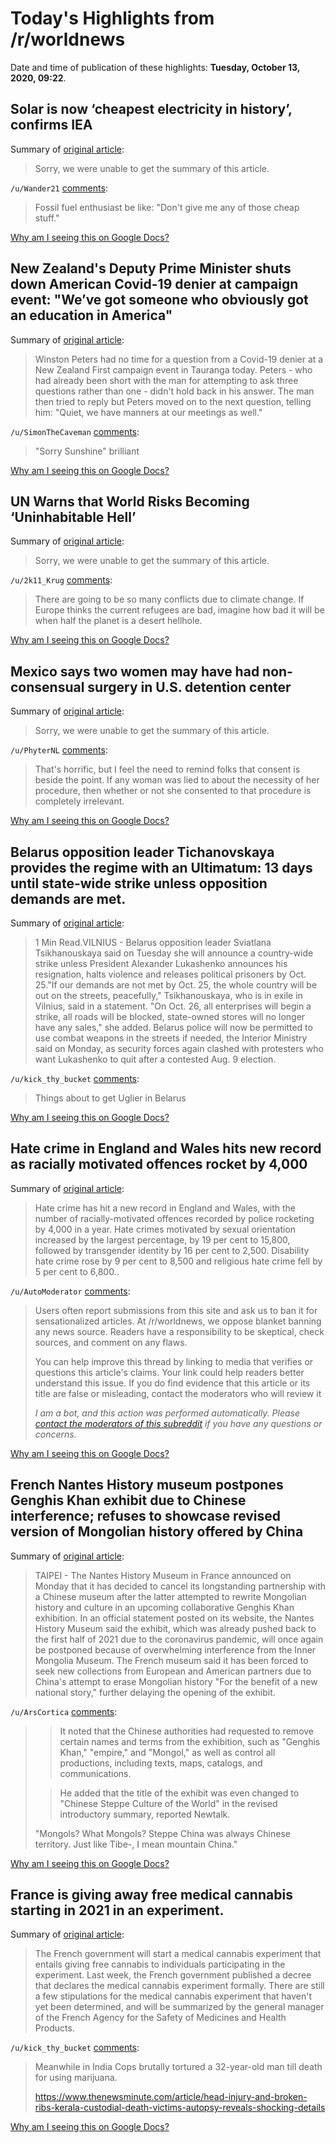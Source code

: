 # Today's Highlights from /r/worldnews

Date and time of publication of these highlights: **Tuesday, October 13, 2020, 09:22**.

## Solar is now ‘cheapest electricity in history’, confirms IEA

Summary of [original article](https://www.carbonbrief.org/solar-is-now-cheapest-electricity-in-history-confirms-iea):

> Sorry, we were unable to get the summary of this article.

`/u/Wander21` [comments](https://www.reddit.com/r/worldnews/comments/jaa13b/solar_is_now_cheapest_electricity_in_history/):

> Fossil fuel enthusiast be like: "Don't give me any of those cheap stuff."

[Why am I seeing this on Google Docs?](https://docs.google.com/document/d/1Dc6We63vOXIZsc0op-Bt4abqkYjXzOigalQqFxmvvbM/edit?usp=sharing)

## New Zealand's Deputy Prime Minister shuts down American Covid-19 denier at campaign event: "We’ve got someone who obviously got an education in America"

Summary of [original article](https://www.tvnz.co.nz/one-news/new-zealand/sorry-sunshine-wrong-place-winston-peters-shuts-down-american-covid-19-denier-campaign-event):

> Winston Peters had no time for a question from a Covid-19 denier at a New Zealand First campaign event in Tauranga today. Peters - who had already been short with the man for attempting to ask three questions rather than one - didn't hold back in his answer. The man then tried to reply but Peters moved on to the next question, telling him: "Quiet, we have manners at our meetings as well."

`/u/SimonTheCaveman` [comments](https://www.reddit.com/r/worldnews/comments/ja94ed/new_zealands_deputy_prime_minister_shuts_down/):

> "Sorry Sunshine" brilliant

[Why am I seeing this on Google Docs?](https://docs.google.com/document/d/1Dc6We63vOXIZsc0op-Bt4abqkYjXzOigalQqFxmvvbM/edit?usp=sharing)

## UN Warns that World Risks Becoming ‘Uninhabitable Hell’

Summary of [original article](https://www.cnn.com/2020/10/13/world/un-natural-disasters-climate-intl-hnk/index.html):

> Sorry, we were unable to get the summary of this article.

`/u/2k11_Krug` [comments](https://www.reddit.com/r/worldnews/comments/jabojg/un_warns_that_world_risks_becoming_uninhabitable/):

> There are going to be so many conflicts due to climate change. If Europe thinks the current refugees are bad, imagine how bad it will be when half the planet is a desert hellhole.

[Why am I seeing this on Google Docs?](https://docs.google.com/document/d/1Dc6We63vOXIZsc0op-Bt4abqkYjXzOigalQqFxmvvbM/edit?usp=sharing)

## Mexico says two women may have had non-consensual surgery in U.S. detention center

Summary of [original article](https://www.reuters.com/article/us-usa-immigration-detention/mexico-says-two-women-may-have-had-non-consensual-surgery-in-u-s-detention-center-idUSKBN26X2TC?il=0):

> Sorry, we were unable to get the summary of this article.

`/u/PhyterNL` [comments](https://www.reddit.com/r/worldnews/comments/ja3lus/mexico_says_two_women_may_have_had_nonconsensual/):

> That's horrific, but I feel the need to remind folks that consent is beside the point. If any woman was lied to about the necessity of her procedure, then whether or not she consented to that procedure is completely irrelevant.

[Why am I seeing this on Google Docs?](https://docs.google.com/document/d/1Dc6We63vOXIZsc0op-Bt4abqkYjXzOigalQqFxmvvbM/edit?usp=sharing)

## Belarus opposition leader Tichanovskaya provides the regime with an Ultimatum: 13 days until state-wide strike unless opposition demands are met.

Summary of [original article](https://www.reuters.com/article/us-belarus-election-ultimatum-idUSKBN26Y1KP):

> 1 Min Read.VILNIUS - Belarus opposition leader Sviatlana Tsikhanouskaya said on Tuesday she will announce a country-wide strike unless President Alexander Lukashenko announces his resignation, halts violence and releases political prisoners by Oct. 25."If our demands are not met by Oct. 25, the whole country will be out on the streets, peacefully," Tsikhanouskaya, who is in exile in Vilnius, said in a statement. "On Oct. 26, all enterprises will begin a strike, all roads will be blocked, state-owned stores will no longer have any sales," she added. Belarus police will now be permitted to use combat weapons in the streets if needed, the Interior Ministry said on Monday, as security forces again clashed with protesters who want Lukashenko to quit after a contested Aug. 9 election.

`/u/kick_thy_bucket` [comments](https://www.reddit.com/r/worldnews/comments/jac0va/belarus_opposition_leader_tichanovskaya_provides/):

> Things about to get Uglier in Belarus

[Why am I seeing this on Google Docs?](https://docs.google.com/document/d/1Dc6We63vOXIZsc0op-Bt4abqkYjXzOigalQqFxmvvbM/edit?usp=sharing)

## Hate crime in England and Wales hits new record as racially motivated offences rocket by 4,000

Summary of [original article](https://www.independent.co.uk/news/uk/crime/hate-crime-police-england-wales-record-b1010765.html):

> Hate crime has hit a new record in England and Wales, with the number of racially-motivated offences recorded by police rocketing by 4,000 in a year. Hate crimes motivated by sexual orientation increased by the largest percentage, by 19 per cent to 15,800, followed by transgender identity by 16 per cent to 2,500. Disability hate crime rose by 9 per cent to 8,500 and religious hate crime fell by 5 per cent to 6,800..

`/u/AutoModerator` [comments](https://www.reddit.com/r/worldnews/comments/jab90n/hate_crime_in_england_and_wales_hits_new_record/):

> Users often report submissions from this site and ask us to ban it for sensationalized articles. At /r/worldnews, we oppose blanket banning any news source. Readers have a responsibility to be skeptical, check sources, and comment on any flaws.
> 
> You can help improve this thread by linking to media that verifies or questions this article's claims. Your link could help readers better understand this issue. If you do find evidence that this article or its title are false or misleading, contact the moderators who will review it
> 
> *I am a bot, and this action was performed automatically. Please [contact the moderators of this subreddit](/message/compose/?to=/r/worldnews) if you have any questions or concerns.*

[Why am I seeing this on Google Docs?](https://docs.google.com/document/d/1Dc6We63vOXIZsc0op-Bt4abqkYjXzOigalQqFxmvvbM/edit?usp=sharing)

## French Nantes History museum postpones Genghis Khan exhibit due to Chinese interference; refuses to showcase revised version of Mongolian history offered by China

Summary of [original article](https://www.taiwannews.com.tw/en/news/4029084):

> TAIPEI - The Nantes History Museum in France announced on Monday that it has decided to cancel its longstanding partnership with a Chinese museum after the latter attempted to rewrite Mongolian history and culture in an upcoming collaborative Genghis Khan exhibition. In an official statement posted on its website, the Nantes History Museum said the exhibit, which was already pushed back to the first half of 2021 due to the coronavirus pandemic, will once again be postponed because of overwhelming interference from the Inner Mongolia Museum. The French museum said it has been forced to seek new collections from European and American partners due to China's attempt to erase Mongolian history "For the benefit of a new national story," further delaying the opening of the exhibit.

`/u/ArsCortica` [comments](https://www.reddit.com/r/worldnews/comments/jaasqt/french_nantes_history_museum_postpones_genghis/):

> >It noted that the Chinese authorities had requested to remove certain names and terms from the exhibition, such as "Genghis Khan," "empire," and "Mongol," as well as control all productions, including texts, maps, catalogs, and communications.
> 
> >He added that the title of the exhibit was even changed to "Chinese Steppe Culture of the World" in the revised introductory summary, reported Newtalk.
> 
> "Mongols? What Mongols? Steppe China was always Chinese territory. Just like Tibe-, I mean mountain China."

[Why am I seeing this on Google Docs?](https://docs.google.com/document/d/1Dc6We63vOXIZsc0op-Bt4abqkYjXzOigalQqFxmvvbM/edit?usp=sharing)

## France is giving away free medical cannabis starting in 2021 in an experiment.

Summary of [original article](https://budsoul.com/medical-cannabis-experiment-france-free/):

> The French government will start a medical cannabis experiment that entails giving free cannabis to individuals participating in the experiment. Last week, the French government published a decree that declares the medical cannabis experiment formally. There are still a few stipulations for the medical cannabis experiment that haven't yet been determined, and will be summarized by the general manager of the French Agency for the Safety of Medicines and Health Products.

`/u/kick_thy_bucket` [comments](https://www.reddit.com/r/worldnews/comments/jaaz75/france_is_giving_away_free_medical_cannabis/):

> Meanwhile in India Cops brutally tortured a 32-year-old man till death for using marijuana.
> 
> https://www.thenewsminute.com/article/head-injury-and-broken-ribs-kerala-custodial-death-victims-autopsy-reveals-shocking-details

[Why am I seeing this on Google Docs?](https://docs.google.com/document/d/1Dc6We63vOXIZsc0op-Bt4abqkYjXzOigalQqFxmvvbM/edit?usp=sharing)

